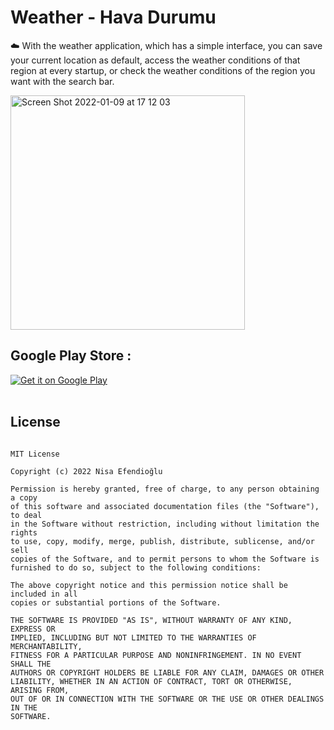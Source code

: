 # Weather - Hava Durumu

☁️ With the weather application, which has a simple interface, you can save your current location as default, access the weather conditions of that region at every startup, or check the weather conditions of the region you want with the search bar.


<img width="375" alt="Screen Shot 2022-01-09 at 17 12 03" src="https://user-images.githubusercontent.com/48391281/156884227-6f862a1e-4a34-4723-8be8-54993c7d1a1a.png">

## Google Play Store :

[![Get it on Google Play](https://play.google.com/intl/en_us/badges/images/badge_new.png)](https://play.google.com/store/apps/details?id=com.nisaefendioglu.weather&hl=tr)<br>
<br>


## License
```

MIT License

Copyright (c) 2022 Nisa Efendioğlu

Permission is hereby granted, free of charge, to any person obtaining a copy
of this software and associated documentation files (the "Software"), to deal
in the Software without restriction, including without limitation the rights
to use, copy, modify, merge, publish, distribute, sublicense, and/or sell
copies of the Software, and to permit persons to whom the Software is
furnished to do so, subject to the following conditions:

The above copyright notice and this permission notice shall be included in all
copies or substantial portions of the Software.

THE SOFTWARE IS PROVIDED "AS IS", WITHOUT WARRANTY OF ANY KIND, EXPRESS OR
IMPLIED, INCLUDING BUT NOT LIMITED TO THE WARRANTIES OF MERCHANTABILITY,
FITNESS FOR A PARTICULAR PURPOSE AND NONINFRINGEMENT. IN NO EVENT SHALL THE
AUTHORS OR COPYRIGHT HOLDERS BE LIABLE FOR ANY CLAIM, DAMAGES OR OTHER
LIABILITY, WHETHER IN AN ACTION OF CONTRACT, TORT OR OTHERWISE, ARISING FROM,
OUT OF OR IN CONNECTION WITH THE SOFTWARE OR THE USE OR OTHER DEALINGS IN THE
SOFTWARE.




